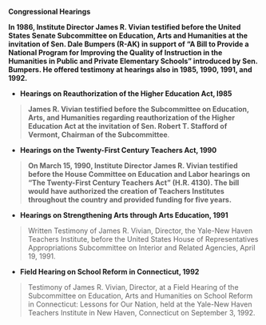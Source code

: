 <p><strong>Congressional Hearings </strong></p>
<p><strong>In 1986, Institute Director James R. Vivian testified before the United States Senate Subcommittee on Education, Arts and Humanities at the invitation of Sen. Dale Bumpers (R-AK) in support of “A Bill to Provide a National Program for Improving the Quality of Instruction in the Humanities in Public and Private Elementary Schools” introduced by Sen. Bumpers. He offered testimony at hearings also in 1985, 1990, 1991, and 1992. </strong></p>
</blockquote>
<ul>
<li><p><strong>Hearings on Reauthorization of the Higher Education Act, l985</strong></p></li>
</ul>
<blockquote>
<p><strong>James R. Vivian testified before the Subcommittee on Education, Arts, and Humanities regarding reauthorization of the Higher Education Act at the invitation of Sen. Robert T. Stafford of Vermont, Chairman of the Subcommittee</strong>.</p>
</blockquote>
<ul>
<li><p><strong>Hearings on the Twenty-First Century Teachers Act, 1990</strong></p></li>
</ul>
<blockquote>
<p><strong>On March 15, 1990, Institute Director James R. Vivian testified before the House Committee on Education and Labor hearings on “The Twenty-First Century Teachers Act” (H.R. 4130). The bill would have authorized the creation of Teachers Institutes throughout the country and provided funding for five years. </strong></p>
</blockquote>
<ul>
<li><p><strong>Hearings on Strengthening Arts through Arts Education, 1991</strong></p></li>
</ul>
<blockquote>
<p>Written Testimony of James R. Vivian, Director, the Yale-New Haven Teachers Institute, before the United States House of Representatives Appropriations Subcommittee on Interior and Related Agencies, April 19, 1991.</p>
</blockquote>
<ul>
<li><p><strong>Field Hearing on School Reform in Connecticut, 1992</strong></p></li>
</ul>
<blockquote>
<p>Testimony of James R. Vivian, Director, at a Field Hearing of the Subcommittee on Education, Arts and Humanities on School Reform in Connecticut: Lessons for Our Nation, held at the Yale-New Haven Teachers Institute in New Haven, Connecticut on September 3, 1992.</p>
</blockquote>
